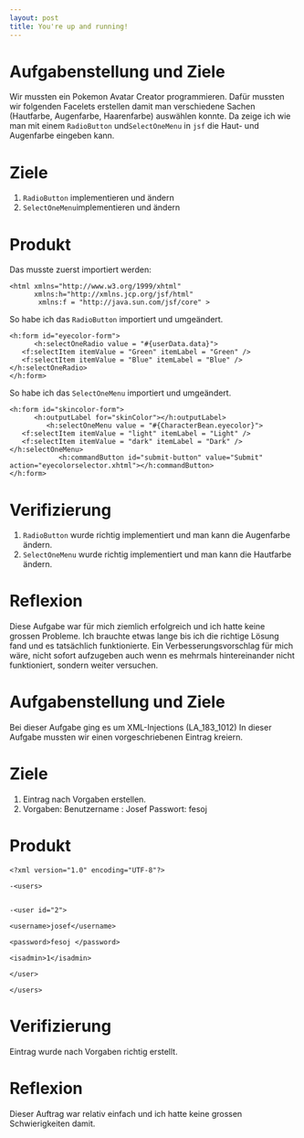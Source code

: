 ```yaml
---
layout: post
title: You're up and running!
---
```

# Aufgabenstellung und Ziele #
Wir mussten ein Pokemon Avatar Creator programmieren. 
Dafür mussten wir folgenden Facelets erstellen damit man verschiedene Sachen
(Hautfarbe, Augenfarbe, Haarenfarbe) auswählen konnte.
Da zeige ich wie man mit einem `RadioButton` und`SelectOneMenu` in `jsf` 
die Haut- und Augenfarbe eingeben kann.
# Ziele #
1. `RadioButton` implementieren und ändern
2. `SelectOneMenu`implementieren und ändern

# Produkt #
Das musste zuerst importiert werden:
```
<html xmlns="http://www.w3.org/1999/xhtml"
      xmlns:h="http://xmlns.jcp.org/jsf/html"
       xmlns:f = "http://java.sun.com/jsf/core" >
```
So habe ich das `RadioButton` importiert und umgeändert.      
```
<h:form id="eyecolor-form">
      <h:selectOneRadio value = "#{userData.data}"> 
   <f:selectItem itemValue = "Green" itemLabel = "Green" /> 
   <f:selectItem itemValue = "Blue" itemLabel = "Blue" />
</h:selectOneRadio>    
</h:form>
```
So habe ich das `SelectOneMenu` importiert und umgeändert.  
```
<h:form id="skincolor-form">
      <h:outputLabel for="skinColor"></h:outputLabel>
         <h:selectOneMenu value = "#{CharacterBean.eyecolor}"> 
   <f:selectItem itemValue = "light" itemLabel = "Light" /> 
   <f:selectItem itemValue = "dark" itemLabel = "Dark" /> 
</h:selectOneMenu> 
            <h:commandButton id="submit-button" value="Submit" action="eyecolorselector.xhtml"></h:commandButton>
</h:form>
```
# Verifizierung #
1. `RadioButton` wurde richtig implementiert und man kann die Augenfarbe ändern.
2. `SelectOneMenu` wurde richtig implementiert und man kann die Hautfarbe ändern.

# Reflexion #
Diese Aufgabe war für mich ziemlich erfolgreich und ich hatte keine grossen Probleme. 
Ich brauchte etwas lange bis ich die richtige Lösung fand und es tatsächlich funktionierte.
Ein Verbesserungsvorschlag für mich wäre, nicht sofort aufzugeben auch wenn es mehrmals hintereinander nicht funktioniert, sondern weiter versuchen.

# Aufgabenstellung und Ziele #
Bei dieser Aufgabe ging es um XML-Injections (LA_183_1012)
In dieser Aufgabe mussten wir einen vorgeschriebenen Eintrag kreiern.
# Ziele #
1. Eintrag nach Vorgaben erstellen.
2. Vorgaben:
Benutzername : Josef
Passwort: fesoj
# Produkt #
```
<?xml version="1.0" encoding="UTF-8"?>

-<users>


-<user id="2">

<username>josef</username>

<password>fesoj </password>

<isadmin>1</isadmin>

</user>

</users>
```
# Verifizierung #
Eintrag wurde nach Vorgaben richtig erstellt.
# Reflexion #
Dieser Auftrag war relativ einfach und ich hatte keine grossen Schwierigkeiten damit.
